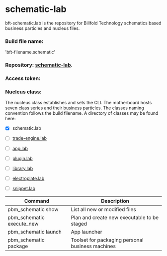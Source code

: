 # schematic-lab

bft-schematic.lab is the repository for Billfold Technology schematics based business particles and nucleus files.

### Build file name:
'bft-filename.schematic'
### Repository:  [schematic-lab](https://github.com/Billfold-Technologies/schematic-lab/).
### Access token: 
### Nucleus class: 
The nucleus class establishes and sets the CLI. The motherboard hosts seven class series and their business particles. The classes naming convention follows the build filename. A directory of classes may be found here:
- [x] schematic.lab
- [ ] [trade-engine.lab]()
- [ ] [app.lab]()
- [ ] [plugin.lab]()
- [ ] [library.lab]()
- [ ] [electroplate.lab]()
- [ ] [snippet.lab]()


| Command | Description |
| --- | --- |
| pbm_schematic show | List all new or modified files |
| pbm_schematic execute_new | Plan and create new executable to be staged |
| pbm_schematic launch | App launcher
| pbm_schematic package | Toolset for packaging personal business machines |

